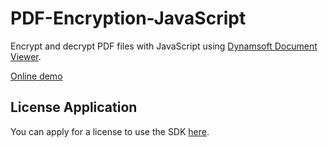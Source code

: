 # PDF-Encryption-JavaScript

Encrypt and decrypt PDF files with JavaScript using [Dynamsoft Document Viewer](https://www.dynamsoft.com/document-viewer/docs/introduction/).

[Online demo](https://tony-xlh.github.io/PDF-Encryption-JavaScript/)

## License Application

You can apply for a license to use the SDK [here](https://www.dynamsoft.com/customer/license/trialLicense/?product=dcv&package=cross-platform).
